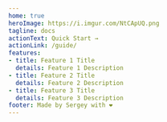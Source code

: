 ```yaml
---
home: true
heroImage: https://i.imgur.com/NtCApUQ.png
tagline: docs
actionText: Quick Start →
actionLink: /guide/
features:
- title: Feature 1 Title
  details: Feature 1 Description
- title: Feature 2 Title
  details: Feature 2 Description
- title: Feature 3 Title
  details: Feature 3 Description
footer: Made by Sergey with ❤️
---
```

